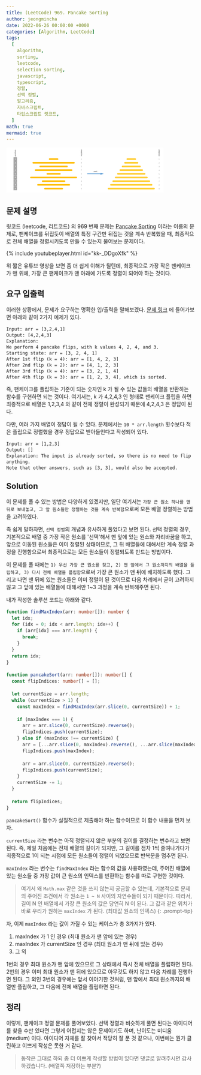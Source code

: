 ```yaml
---
title: (LeetCode) 969. Pancake Sorting
author: jeongmincha
date: 2022-06-26 00:00:00 +0000
categories: [Algorithm, LeetCode]
tags:
  [
    algorithm,
    sorting,
    leetcode,
    selection sorting,
    javascript,
    typescript,
    정렬,
    선택 정렬,
    알고리즘,
    자바스크립트,
    타입스크립트 릿코드,
  ]
math: true
mermaid: true
---
```


![Pancake Sorting](/resources/posts/00002-1.png)

## 문제 설명

릿코드 (leetcode, 리트코드) 의 969 번째 문제는 [Pancake Sorting](https://leetcode.com/problems/pancake-sorting/) 이라는 이름의 문제로, 팬케이크를 뒤집듯이 배열의 특정 구간만 뒤집는 것을 계속 반복했을 때, 최종적으로 전체 배열을 정렬시키도록 만들 수 있는지 물어보는 문제이다.

{% include youtubeplayer.html id="kk-_DDgoXfk" %}

위 짧은 유튜브 영상을 보면 좀 더 쉽게 이해가 될텐데, 최종적으로 가장 작은 팬케이크가 맨 위에, 가장 큰 팬케이크가 맨 아래에 가도록 정렬이 되어야 하는 것이다.

## 요구 입출력

이러한 상황에서, 문제가 요구하는 명확한 입/출력을 말해보겠다. [문제 링크](https://leetcode.com/problems/pancake-sorting/) 에 들어가보면 아래와 같이 2가지 예제가 있다.

```plaintext
Input: arr = [3,2,4,1]
Output: [4,2,4,3]
Explanation:
We perform 4 pancake flips, with k values 4, 2, 4, and 3.
Starting state: arr = [3, 2, 4, 1]
After 1st flip (k = 4): arr = [1, 4, 2, 3]
After 2nd flip (k = 2): arr = [4, 1, 2, 3]
After 3rd flip (k = 4): arr = [3, 2, 1, 4]
After 4th flip (k = 3): arr = [1, 2, 3, 4], which is sorted.
```

즉, 팬케이크를 플립하는 기준이 되는 숫자인 k 가 될 수 있는 값들의 배열을 반환하는 함수를 구현하면 되는 것이다. 여기서는, k 가 4,2,4,3 인 형태로 팬케이크 플립을 하면 최종적으로 배열은 1,2,3,4 와 같이 전체 정렬이 완성되기 때문에 4,2,4,3 은 정답이 된다.

다만, 여러 가지 배열이 정답이 될 수 있다. 문제에서는 `10 * arr.length` 횟수보다 적은 플립으로 정렬했을 경우 정답으로 받아들인다고 작성되어 있다.

```plaintext
Input: arr = [1,2,3]
Output: []
Explanation: The input is already sorted, so there is no need to flip anything.
Note that other answers, such as [3, 3], would also be accepted.
```

## Solution

이 문제를 풀 수 있는 방법은 다양하게 있겠지만, 일단 여기서는 `가장 큰 원소 하나를 맨 뒤로 보내놓고, 그 앞 원소들만 정렬하는 것을 계속 반복함`으로써 모든 배열 정렬하는 방법을 고려하였다.

즉 쉽게 말하자면, `선택 정렬`의 개념과 유사하게 풀었다고 보면 된다. 선택 정렬의 경우, 기본적으로 배열 중 가장 작은 원소를 '선택'해서 맨 앞에 있는 원소와 자리바꿈을 하고, 앞으로 이동된 원소들은 이미 정렬된 상태이므로, 그 뒤 배열들에 대해서만 계속 정렬 과정을 진행함으로써 최종적으로는 모든 원소들이 정렬되도록 만드는 방법이다.

이 문제를 풀 때에는 `1) 우선 가장 큰 원소를 찾고, 2) 맨 앞에서 그 원소까지의 배열을 플립하고, 3) 다시 전체 배열을 플립함`으로써 가장 큰 원소가 맨 뒤에 배치하도록 했다. 그리고 나면 맨 뒤에 있는 원소들은 이미 정렬이 된 것이므로 다음 차례에서 굳이 고려하지 않고 그 앞에 있는 배열들에 대해서만 1~3 과정을 계속 반복해주면 된다.

내가 작성한 솔루션 코드는 아래와 같다.

```typescript
function findMaxIndex(arr: number[]): number {
  let idx;
  for (idx = 0; idx < arr.length; idx++) {
    if (arr[idx] === arr.length) {
      break;
    }
  }
  return idx;
}

function pancakeSort(arr: number[]): number[] {
  const flipIndices: number[] = [];

  let currentSize = arr.length;
  while (currentSize > 1) {
    const maxIndex = findMaxIndex(arr.slice(0, currentSize)) + 1;

    if (maxIndex === 1) {
      arr = arr.slice(0, currentSize).reverse();
      flipIndices.push(currentSize);
    } else if (maxIndex !== currentSize) {
      arr = [...arr.slice(0, maxIndex).reverse(), ...arr.slice(maxIndex)];
      flipIndices.push(maxIndex);

      arr = arr.slice(0, currentSize).reverse();
      flipIndices.push(currentSize);
    }
    currentSize -= 1;
  }

  return flipIndices;
}
```

`pancakeSort()` 함수가 실질적으로 제출해야 하는 함수이므로 이 함수 내용을 먼저 보자.

`currentSize` 라는 변수는 아직 정렬되지 않은 부분의 길이를 결정하는 변수라고 보면 된다. 즉, 제일 처음에는 전체 배열의 길이가 되지만, 그 길이를 점차 1씩 줄여나가다가 최종적으로 1이 되는 시점에 모든 원소들이 정렬이 되었으므로 반복문을 멈추면 된다.

`maxIndex` 라는 변수는 `findMaxIndex` 라는 함수의 값을 사용하였는데, 주어진 배열에 있는 원소들 중 가장 값이 큰 원소의 인덱스를 반환하는 함수를 따로 구현한 것이다.

> 여기서 왜 `Math.max` 같은 것을 쓰지 않는지 궁금할 수 있는데, 기본적으로 문제의 주어진 조건에서 각 원소는 `1 ~ N` 사이의 자연수들이 되기 때문이다. 따라서, 길이 N 인 배열에서 가장 큰 원소의 값은 당연히 N 이 된다. 그 값과 같은 위치가 바로 우리가 원하는 `maxIndex` 가 된다. (최대값 원소의 인덱스)
{: .prompt-tip}

자, 이제 `maxIndex` 라는 값이 가질 수 있는 케이스가 총 3가지가 있다.

1. maxIndex 가 1 인 경우 (최대 원소가 맨 앞에 있는 경우)
2. maxIndex 가 currentSize 인 경우 (최대 원소가 맨 뒤에 있는 경우)
3. 그 외

1번의 경우 최대 원소가 맨 앞에 있으므로 그 상태에서 즉시 전체 배열을 플립하면 된다. 2번의 경우 이미 최대 원소가 맨 뒤에 있으므로 아무것도 하지 않고 다음 차례를 진행하면 된다. 그 외인 3번의 경우에는 앞서 이야기한 것처럼, 맨 앞에서 최대 원소까지의 배열만 플립하고, 그 다음에 전체 배열을 플립하면 된다.

## 정리

이렇게, 팬케이크 정렬 문제를 풀어보았다. 선택 정렬과 비슷하게 풀면 된다는 아이디어를 찾을 수만 있다면 그렇게 어렵지는 않은 문제이기도 하며, 난이도는 미디움 (medium) 이다. 아이디어 자체를 잘 찾아서 적당히 잘 푼 것 같으나, 이번에는 뭔가 클린하고 이쁘게 작성은 못한 거 같다.

> 동작은 그대로 하되 좀 더 이쁘게 작성할 방법이 있다면 댓글로 알려주시면 감사하겠습니다. (배열쪽 저장하는 부분?)
